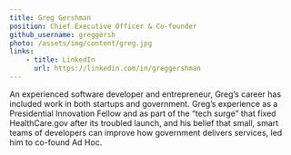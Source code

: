 ```yaml
---
title: Greg Gershman
position: Chief Executive Officer & Co-founder 
github_username: greggersh
photo: /assets/img/content/greg.jpg
links:
    - title: LinkedIn
      url: https://linkedin.com/in/greggershman
---
```


An experienced software developer and entrepreneur, Greg’s career has included work in both startups and government. Greg’s experience as a Presidential Innovation Fellow and as part of the “tech surge” that fixed HealthCare.gov after its troubled launch, and his belief that small, smart teams of developers can improve how government delivers services, led him to co-found Ad Hoc.
